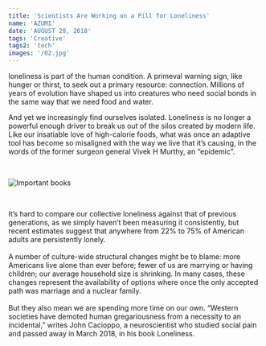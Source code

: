 ```yaml
---
title: 'Scientists Are Working on a Pill for Loneliness'
name: 'AZUMI'
date: 'AUGUST 28, 2018'
tags: 'Creative'
tags2: 'tech'
images: '/02.jpg'
---
```


loneliness is part of the human condition. A primeval warning sign, like hunger or thirst, to seek out a primary resource: connection. Millions of years of evolution have shaped us into creatures who need social bonds in the same way that we need food and water.

And yet we increasingly find ourselves isolated. Loneliness is no longer a powerful enough driver to break us out of the silos created by modern life. Like our insatiable love of high-calorie foods, what was once an adaptive tool has become so misaligned with the way we live that it’s causing, in the words of the former surgeon general Vivek H Murthy, an “epidemic”.

<br>

![Important books](/01.jpg)

<br>

It’s hard to compare our collective loneliness against that of previous generations, as we simply haven’t been measuring it consistently, but recent estimates suggest that anywhere from 22% to 75% of American adults are persistently lonely. 
<br>
<br>
A number of culture-wide structural changes might be to blame: more Americans live alone than ever before; fewer of us are marrying or having children; our average household size is shrinking. In many cases, these changes represent the availability of options where once the only accepted path was marriage and a nuclear family. 
<br>
<br>
But they also mean we are spending more time on our own. “Western societies have demoted human gregariousness from a necessity to an incidental,” writes John Cacioppo, a neuroscientist who studied social pain and passed away in March 2018, in his book Loneliness.
